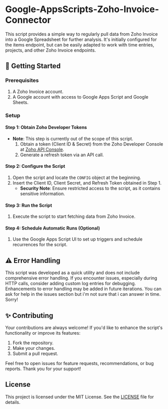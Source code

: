 # Google-AppsScripts-Zoho-Invoice-Connector

This script provides a simple way to regularly pull data from Zoho Invoice into a Google Spreadsheet for further analysis. It's initially configured for the items endpoint, but can be easily adapted to work with time entries, projects, and other Zoho Invoice endpoints.

## 🚀 Getting Started

### Prerequisites

1. A Zoho Invoice account.
2. A Google account with access to Google Apps Script and Google Sheets.

### Setup

#### Step 1: Obtain Zoho Developer Tokens

- **Note**: This step is currently out of the scope of this script.
  1. Obtain a token (Client ID & Secret) from the Zoho Developer Console at [Zoho API Console](https://api-console.zoho.com/).
  2. Generate a refresh token via an API call.

#### Step 2: Configure the Script

1. Open the script and locate the `CONFIG` object at the beginning.
2. Insert the Client ID, Client Secret, and Refresh Token obtained in Step 1.
   - **Security Note**: Ensure restricted access to the script, as it contains sensitive information.

#### Step 3: Run the Script

1. Execute the script to start fetching data from Zoho Invoice.

#### Step 4: Schedule Automatic Runs (Optional)

1. Use the Google Apps Script UI to set up triggers and schedule recurrences for the script.

## ⚠️ Error Handling

This script was developed as a quick utility and does not include comprehensive error handling. If you encounter issues, especially during HTTP calls, consider adding custom log entries for debugging. Enhancements to error handling may be added in future iterations. You can ask for help in the issues section but i'm not sure that i can answer in time. Sorry!

## ✨ Contributing

Your contributions are always welcome! If you'd like to enhance the script's functionality or improve its features:

1. Fork the repository.
2. Make your changes.
3. Submit a pull request.

Feel free to open issues for feature requests, recommendations, or bug reports. Thank you for your support!

## License

This project is licensed under the MIT License. See the [LICENSE](LICENSE) file for details.
